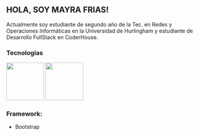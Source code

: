 ## HOLA, SOY MAYRA FRIAS!
Actualmente soy estudiante de segundo año de la Tec. en Redes y Operaciones Informáticas en la Universidad de Hurlingham y estudiante de Desarrollo FullStack en CoderHouse.

### **Tecnologías**
<div>
   <picture>
      <img height=100px src="https://user-images.githubusercontent.com/91628860/272631085-522234cd-d763-4770-9a25-9795fdad2d2b.png">
   </picture>
   <picture>
      <img height=100px src="https://user-images.githubusercontent.com/91628860/272634050-8faa5f00-47e3-4028-8b48-0bd0904444e8.png">
   </picture>
   <picture>
      <img src="">
   </picture>
</div>

### **Framework:**
- Bootstrap
  


